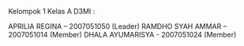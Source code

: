 Kelompok 1 Kelas A D3MI :

APRILIA REGINA – 2007051050 (Leader)
RAMDHO SYAH AMMAR – 2007051014 (Member)
DHALA AYUMARISYA - 2007051024 (Member)
